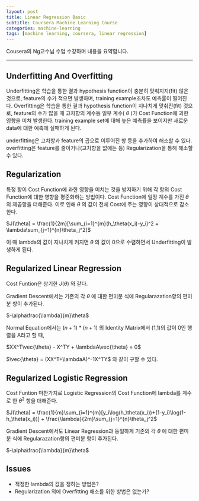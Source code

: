 ```yaml
---
layout: post
title: Linear Regression Basic
subtitle: Coursera Machine Learning Course
categories: machine-learning
tags: [machine learning, coursera, linear regression]
---
```


Cousera의 Ng교수님 수업 수강하며 내용을 요약합니다.


----------------------------------------------------------------

## Underfitting And Overfitting

Underfitting은 학습을 통한 결과 hypothesis function이 충분히 맞춰지지(fit) 않은 것으로,
feature의 수가 적으면 발생하며, training example조차도 예측률이 떨어진다.
Overfitting은 학습을 통한 결과 hypothesis function이 지나치게 맞춰진(fit) 것으로,
feature의 수가 많을 때 고차항의 계수등 일부 계수(
$\theta$
)가 Cost Function에 과한 영향을 미쳐 발생한다. training example set에 대해 높은 예측률을 보이지만 새로운 data에 대한 예측에 실패하게 된다.

underfitting은 고차항과 feature의 곱으로 이루어진 항 등을 추가하여 해소할 수 있다.
overfitting은 feature를 줄이거나(고차항을 없애는 등) Regularization을 통해 해소할 수 있다.


## Regularization
특정 항이 Cost Function에 과한 영향을 미치는 것을 방지하기 위해 각 항의 Cost Function에 대한 영향을 평준화하는 방법이다.
Cost Function에 일정 계수를 가진
$\theta$
의 제곱항을 더해준다.
이로 인해
$\theta$
의 값이 전체 Cost에 주는 영향이 상대적으로 감소한다.

$J(\theta) = \frac{1}{2m}[\sum_{i=1}^{m}(h_\theta(x_i)-y_i)^2 + \lambda\sum_{j=1}^{n}\theta_j^2]$

이 때 lambda의 값이 지나치게 커지면
$\theta$
의 값이 0으로 수렴하면서 Underfitting이 발생하게 된다.

## Regularized Linear Regression
Cost Funtion은 상기한
$J(\theta)$
와 같다.

Gradient Descent에서는 기존의 각
$\theta$
에 대한 편미분 식에 Regularazation항의 편미분 항이 추가된다.

$-\alpha\frac{\lambda}{m}\theta$

Normal Equation에서는
$(n+1)*(n+1)$
의 Identity Matrix에서 (1,1)의 값이 0인 행렬을 A라고 할 때,

$XX^T\vec{\theta} - X^TY + \lambdaA\vec{\theta} = 0$

$\vec{\theta} = (XX^T+\lambdaA)^-1X^TY$
와 같이 구할 수 있다.

## Regularized Logistic Regression

Cost Funtion 마찬가지로 Logistic Regression의 Cost Function에 lambda를 계수로 한
$\theta^2$
항을 더해준다.

$J(\theta) = \frac{1}{m}\sum_{i=1}^{m}[y_i\log(h_\theta(x_i))+(1-y_i)\log(1-h_\theta(x_i))] + \frac{\lambda}{2m}\sum_{j=1}^{n}\theta_j^2$

Gradient Descent에서도 Linear Regression과 동일하게 기존의 각
$\theta$
에 대한 편미분 식에 Regularazation항의 편미분 항이 추가된다.

$-\alpha\frac{\lambda}{m}\theta$


## Issues
* 적정한 lambda의 값을 정하는 방법은?
* Regularization 외에 Overfitting 해소를 위한 방법은 없는가?
